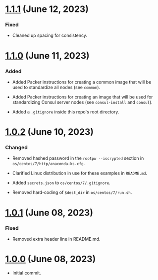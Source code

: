 # [1.1.1] (June 12, 2023)

### Fixed

-  Cleaned up spacing for consistency.

# [1.1.0] (June 11, 2023)

### Added

- Added Packer instructions for creating a common image that will be
  used to standardize all nodes (see `common`).

- Added Packer instructions for creating an image that will be used for 
  standardizing Consul server nodes (see `consul-install` and `consul`).

- Added a `.gitignore` inside this repo's root directory.

# [1.0.2] (June 10, 2023)

### Changed

- Removed hashed password in the `rootpw --iscrypted` section in 
  `os/centos/7/http/anaconda-ks.cfg`.

- Clarified Linux distribution in use for these examples in `README.md`.

- Added `secrets.json` to `os/centos/7/.gitignore`.

- Removed hard-coding of `$dest_dir` in `os/centos/7/run.sh`.

# [1.0.1] (June 08, 2023)

### Fixed

- Removed extra header line in README.md.

# [1.0.0] (June 08, 2023)

- Initial commit.

[1.1.1]: https://github.com/aco950/packer/releases/tag/v1.1.1
[1.1.0]: https://github.com/aco950/packer/releases/tag/v1.1.0
[1.0.2]: https://github.com/aco950/packer/releases/tag/v1.0.2
[1.0.1]: https://github.com/aco950/packer/releases/tag/v1.0.1
[1.0.0]: https://github.com/aco950/packer/releases/tag/v1.0.0

